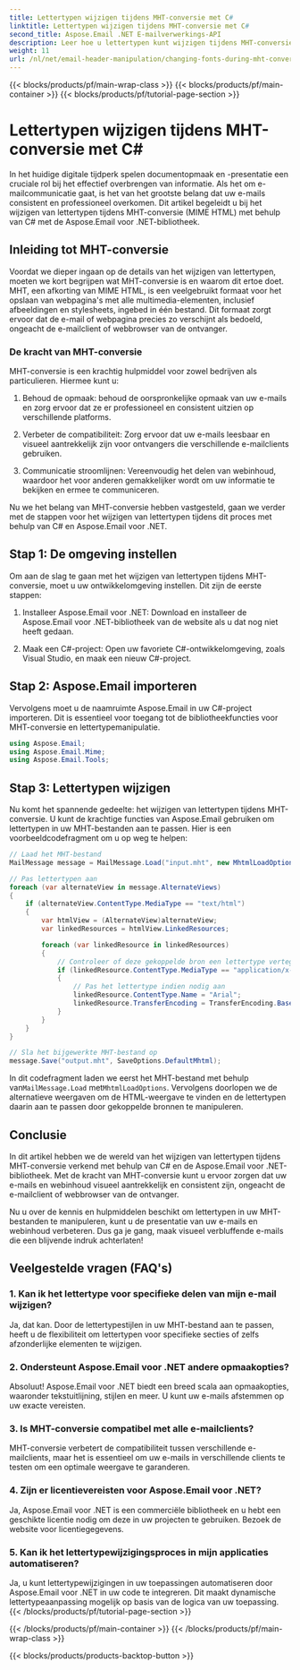 ```yaml
---
title: Lettertypen wijzigen tijdens MHT-conversie met C#
linktitle: Lettertypen wijzigen tijdens MHT-conversie met C#
second_title: Aspose.Email .NET E-mailverwerkings-API
description: Leer hoe u lettertypen kunt wijzigen tijdens MHT-conversie met Aspose.Email voor .NET. Stap-voor-stap handleiding met broncode. Perfect voor e-mailarchivering en documentbeheer.
weight: 11
url: /nl/net/email-header-manipulation/changing-fonts-during-mht-conversion-using-csharp/
---
```


{{< blocks/products/pf/main-wrap-class >}}
{{< blocks/products/pf/main-container >}}
{{< blocks/products/pf/tutorial-page-section >}}

# Lettertypen wijzigen tijdens MHT-conversie met C#


In het huidige digitale tijdperk spelen documentopmaak en -presentatie een cruciale rol bij het effectief overbrengen van informatie. Als het om e-mailcommunicatie gaat, is het van het grootste belang dat uw e-mails consistent en professioneel overkomen. Dit artikel begeleidt u bij het wijzigen van lettertypen tijdens MHT-conversie (MIME HTML) met behulp van C# met de Aspose.Email voor .NET-bibliotheek.

## Inleiding tot MHT-conversie

Voordat we dieper ingaan op de details van het wijzigen van lettertypen, moeten we kort begrijpen wat MHT-conversie is en waarom dit ertoe doet. MHT, een afkorting van MIME HTML, is een veelgebruikt formaat voor het opslaan van webpagina's met alle multimedia-elementen, inclusief afbeeldingen en stylesheets, ingebed in één bestand. Dit formaat zorgt ervoor dat de e-mail of webpagina precies zo verschijnt als bedoeld, ongeacht de e-mailclient of webbrowser van de ontvanger.

### De kracht van MHT-conversie

MHT-conversie is een krachtig hulpmiddel voor zowel bedrijven als particulieren. Hiermee kunt u:

1. Behoud de opmaak: behoud de oorspronkelijke opmaak van uw e-mails en zorg ervoor dat ze er professioneel en consistent uitzien op verschillende platforms.

2. Verbeter de compatibiliteit: Zorg ervoor dat uw e-mails leesbaar en visueel aantrekkelijk zijn voor ontvangers die verschillende e-mailclients gebruiken.

3. Communicatie stroomlijnen: Vereenvoudig het delen van webinhoud, waardoor het voor anderen gemakkelijker wordt om uw informatie te bekijken en ermee te communiceren.

Nu we het belang van MHT-conversie hebben vastgesteld, gaan we verder met de stappen voor het wijzigen van lettertypen tijdens dit proces met behulp van C# en Aspose.Email voor .NET.

## Stap 1: De omgeving instellen

Om aan de slag te gaan met het wijzigen van lettertypen tijdens MHT-conversie, moet u uw ontwikkelomgeving instellen. Dit zijn de eerste stappen:

1. Installeer Aspose.Email voor .NET: Download en installeer de Aspose.Email voor .NET-bibliotheek van de website als u dat nog niet heeft gedaan.

2. Maak een C#-project: Open uw favoriete C#-ontwikkelomgeving, zoals Visual Studio, en maak een nieuw C#-project.

## Stap 2: Aspose.Email importeren

Vervolgens moet u de naamruimte Aspose.Email in uw C#-project importeren. Dit is essentieel voor toegang tot de bibliotheekfuncties voor MHT-conversie en lettertypemanipulatie.

```csharp
using Aspose.Email;
using Aspose.Email.Mime;
using Aspose.Email.Tools;
```

## Stap 3: Lettertypen wijzigen

Nu komt het spannende gedeelte: het wijzigen van lettertypen tijdens MHT-conversie. U kunt de krachtige functies van Aspose.Email gebruiken om lettertypen in uw MHT-bestanden aan te passen. Hier is een voorbeeldcodefragment om u op weg te helpen:

```csharp
// Laad het MHT-bestand
MailMessage message = MailMessage.Load("input.mht", new MhtmlLoadOptions());

// Pas lettertypen aan
foreach (var alternateView in message.AlternateViews)
{
    if (alternateView.ContentType.MediaType == "text/html")
    {
        var htmlView = (AlternateView)alternateView;
        var linkedResources = htmlView.LinkedResources;

        foreach (var linkedResource in linkedResources)
        {
            // Controleer of deze gekoppelde bron een lettertype vertegenwoordigt
            if (linkedResource.ContentType.MediaType == "application/x-font-ttf")
            {
                // Pas het lettertype indien nodig aan
                linkedResource.ContentType.Name = "Arial";
                linkedResource.TransferEncoding = TransferEncoding.Base64;
            }
        }
    }
}

// Sla het bijgewerkte MHT-bestand op
message.Save("output.mht", SaveOptions.DefaultMhtml);
```

 In dit codefragment laden we eerst het MHT-bestand met behulp van`MailMessage.Load` met`MhtmlLoadOptions`. Vervolgens doorlopen we de alternatieve weergaven om de HTML-weergave te vinden en de lettertypen daarin aan te passen door gekoppelde bronnen te manipuleren.

## Conclusie

In dit artikel hebben we de wereld van het wijzigen van lettertypen tijdens MHT-conversie verkend met behulp van C# en de Aspose.Email voor .NET-bibliotheek. Met de kracht van MHT-conversie kunt u ervoor zorgen dat uw e-mails en webinhoud visueel aantrekkelijk en consistent zijn, ongeacht de e-mailclient of webbrowser van de ontvanger.

Nu u over de kennis en hulpmiddelen beschikt om lettertypen in uw MHT-bestanden te manipuleren, kunt u de presentatie van uw e-mails en webinhoud verbeteren. Dus ga je gang, maak visueel verbluffende e-mails die een blijvende indruk achterlaten!

## Veelgestelde vragen (FAQ's)

### 1. Kan ik het lettertype voor specifieke delen van mijn e-mail wijzigen?

   Ja, dat kan. Door de lettertypestijlen in uw MHT-bestand aan te passen, heeft u de flexibiliteit om lettertypen voor specifieke secties of zelfs afzonderlijke elementen te wijzigen.

### 2. Ondersteunt Aspose.Email voor .NET andere opmaakopties?

   Absoluut! Aspose.Email voor .NET biedt een breed scala aan opmaakopties, waaronder tekstuitlijning, stijlen en meer. U kunt uw e-mails afstemmen op uw exacte vereisten.

### 3. Is MHT-conversie compatibel met alle e-mailclients?

   MHT-conversie verbetert de compatibiliteit tussen verschillende e-mailclients, maar het is essentieel om uw e-mails in verschillende clients te testen om een optimale weergave te garanderen.

### 4. Zijn er licentievereisten voor Aspose.Email voor .NET?

   Ja, Aspose.Email voor .NET is een commerciële bibliotheek en u hebt een geschikte licentie nodig om deze in uw projecten te gebruiken. Bezoek de website voor licentiegegevens.

### 5. Kan ik het lettertypewijzigingsproces in mijn applicaties automatiseren?

   Ja, u kunt lettertypewijzigingen in uw toepassingen automatiseren door Aspose.Email voor .NET in uw code te integreren. Dit maakt dynamische lettertypeaanpassing mogelijk op basis van de logica van uw toepassing.
{{< /blocks/products/pf/tutorial-page-section >}}

{{< /blocks/products/pf/main-container >}}
{{< /blocks/products/pf/main-wrap-class >}}

{{< blocks/products/products-backtop-button >}}
